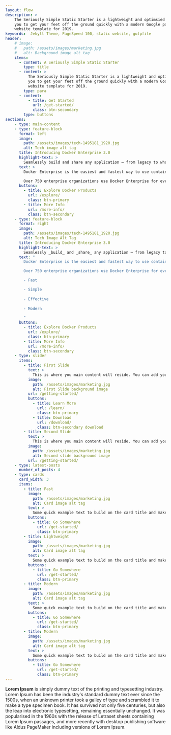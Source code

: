 ```yaml
---
layout: flow
description: >
    The Seriously Simple Static Starter is a lightweight and optimsied Jekyll theme. This theme allows
    you to get your feet off the ground quickly with a modern Google pagespeed 100 out-of-the-box
    website template for 2019.
keywords:  Jekyll Theme, PageSpeed 100, static website, gulpfile
header:
    # image:
    #   path: /assets/images/marketing.jpg
    #   alt: Background image alt tag
    items:
      - content: A Seriously Simple Static Starter
        type: title
      - content: >
          The Seriously Simple Static Starter is a lightweight and optimsied Jekyll theme. This theme allows
          you to get your feet off the ground quickly with a modern Google pagespeed 100 out-of-the-box
          website template for 2019.
        type: para  
      - content:
          - title: Get Started
            url: /get-started/
            class: btn-secondary
        type: buttons
sections:
    - type: main-content
    - type: feature-block
      format: left
      image: 
        path: /assets/images/tech-1495181_1920.jpg
        alt: Tech image alt tag
      title: Introducing Docker Enterprise 3.0
      highlight-text: >
        Seamlessly build and share any application — from legacy to what comes next — and securely run them anywhere.
      text: >
        Docker Enterprise is the easiest and fastest way to use containers and [Kubernetes](https://www.docker.com/products/kubernetes) at scale and delivers the fastest time to production for modern applications, securely running them from hybrid cloud to the edge.

        Over 750 enterprise organizations use Docker Enterprise for everything from modernizing traditional applications to [microservices](https://www.docker.com/solutions/microservices)and data science.
      buttons:
        - title: Explore Docker Products
          url: /explore/
          class: btn-primary
        - title: More Info
          url: /more-info/
          class: btn-secondary
    - type: feature-block
      format: right
      image: 
        path: /assets/images/tech-1495181_1920.jpg
        alt: Tech Image Alt Tag
      title: Introducing Docker Enterprise 3.0
      highlight-text: >
        Seamlessly _build_ and _share_ any application — from legacy to what comes next — and securely run them anywhere.
      text: "
        Docker Enterprise is the easiest and fastest way to use containers and [Kubernetes](https://www.docker.com/products/kubernetes) at scale and delivers the fastest time to production for modern applications, securely running them from hybrid cloud to the edge.

        Over 750 enterprise organizations use Docker Enterprise for everything from modernizing traditional applications to [microservices](https://www.docker.com/solutions/microservices) and data science.

        - Fast

        - Simple
        
        - Effective
        
        - Modern

        "
      buttons:
        - title: Explore Docker Products
          url: /explore/
          class: btn-primary
        - title: More Info
          url: /more-info/
          class: btn-secondary
    - type: slider
      items:
        - title: First Slide
          text: >
            This is where you main content will reside. You can add your custom markdown or html content here.
          image: 
            path: /assets/images/marketing.jpg
            alt: First Slide background image
          url: /getting-started/
          buttons: 
            - title: Learn More
              url: /learn/
              class: btn-primary
            - title: Download
              url: /download/
              class: btn-secondary download
        - title: Second Slide
          text: >
            This is where you main content will reside. You can add your custom markdown or html content here.
          image: 
            path: /assets/images/marketing.jpg
            alt: Second slide background image
          url: /getting-started/
    - type: latest-posts
      number_of_posts: 4
    - type: cards
      card_width: 3
      items: 
        - title: Fast
          image: 
            path: /assets/images/marketing.jpg
            alt: Card image alt tag
          text: >
            Some quick example text to build on the card title and make up the bulk of the card's content.
          buttons:
            - title: Go Somewhere
              url: /get-started/
              class: btn-primary
        - title: Lightweight
          image: 
            path: /assets/images/marketing.jpg
            alt: Card image alt tag
          text: >
            Some quick example text to build on the card title and make up the bulk of the card's content.
          buttons:
            - title: Go Somewhere
              url: /get-started/
              class: btn-primary
        - title: Modern
          image: 
            path: /assets/images/marketing.jpg
            alt: Card image alt tag
          text: >
            Some quick example text to build on the card title and make up the bulk of the card's content.
          buttons:
            - title: Go Somewhere
              url: /get-started/
              class: btn-primary
        - title: Modern
          image: 
            path: /assets/images/marketing.jpg
            alt: Card image alt tag
          text: >
            Some quick example text to build on the card title and make up the bulk of the card's content.
          buttons:
            - title: Go Somewhere
              url: /get-started/
              class: btn-primary
--- 
```


**Lorem Ipsum** is simply dummy text of the printing and typesetting industry. Lorem Ipsum has been the industry's standard dummy text ever since the 1500s, when an unknown printer took a galley of type and scrambled it to make a type specimen book. It has survived not only five centuries, but also the leap into electronic typesetting, remaining essentially unchanged. It was popularised in the 1960s with the release of Letraset sheets containing Lorem Ipsum passages, and more recently with desktop publishing software like Aldus PageMaker including versions of Lorem Ipsum.
